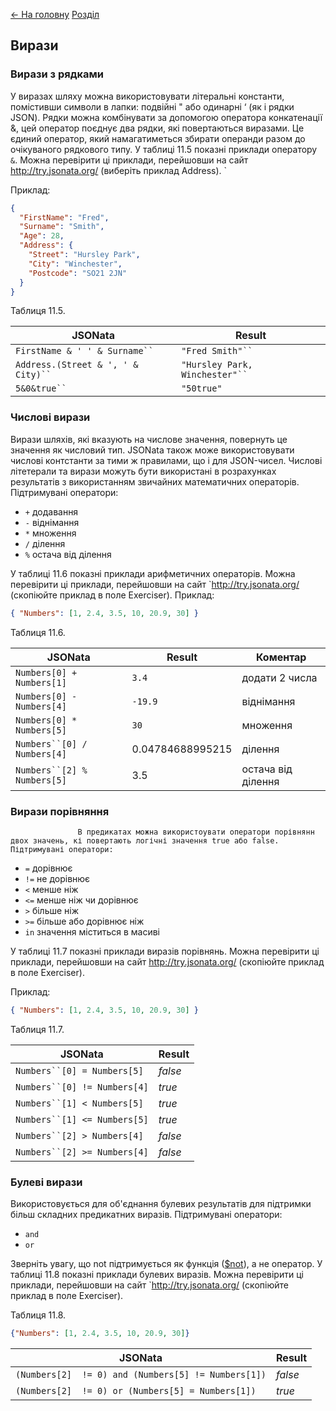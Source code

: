 [<- На головну](../)  [Розділ](README.md)

## Вирази 

### Вирази з рядками

У виразах шляху можна використовувати літеральні константи, помістивши символи в лапки: подвійні " або одинарні ‘ (як і рядки JSON). Рядки можна комбінувати за допомогою оператора конкатенації &, цей оператор поєднує два рядки, які повертаються виразами. Це єдиний оператор, який намагатиметься збирати операнди разом до очікуваного рядкового типу.
У таблиці 11.5 показні приклади оператору `&`. Можна перевірити ці приклади, перейшовши на сайт http://try.jsonata.org/ (виберіть приклад Address).              ` 

Приклад:

```json
{
  "FirstName": "Fred",
  "Surname": "Smith",
  "Age": 28,
  "Address": {
    "Street": "Hursley Park",
    "City": "Winchester",
    "Postcode": "SO21 2JN"
  }
}
```

Таблиця 11.5.

| **JSONata**                         | **Result**                      |
| ----------------------------------- | ------------------------------- |
| `FirstName & ' ' & Surname`` `      | `"Fred Smith"`` `               |
| `Address.(Street & ', ' & City)`` ` | `"Hursley Park, Winchester"`` ` |
| `5&0&true`` `                       | `"50true"`                      |

### Числові вирази

Вирази шляхів, які вказують на числове значення, повернуть це значення як числовий тип. JSONata також може використовувати числові контстанти за тими ж правилами, що і для JSON-чисел. Числові літетерали та вирази можуть бути використані в розрахунках результатів з використанням звичайних математичних операторів. Підтримувані оператори:
- `+` додавання
- `-` віднімання
- `*` множення
- `/` ділення
- `%` остача від ділення 

У таблиці 11.6 показні приклади арифметичних операторів. Можна перевірити ці приклади, перейшовши на сайт `http://try.jsonata.org/ (скопіюйте приклад в поле Exerciser).
  Приклад:

  ```json
{ "Numbers": [1, 2.4, 3.5, 10, 20.9, 30] }
  ```

Таблиця 11.6.

| **JSONata**                 | **Result**       | **Коментар**       |
| --------------------------- | ---------------- | ------------------ |
| `Numbers[0] + Numbers[1]`   | `3.4`            | додати 2 числа     |
| `Numbers[0] - Numbers[4]`   | `-19.9`          | віднімання         |
| `Numbers[0] * Numbers[5]`   | `30`             | множення           |
| `Numbers``[0] / Numbers[4]` | 0.04784688995215 | ділення            |
| `Numbers``[2] % Numbers[5]` | 3.5              | остача від ділення |

### Вирази порівняння

```
               В предикатах можна використоувати оператори порівнянн двох значень, кі повертають логічні значення true або false. Підтримувані оператори:
```

- `=` дорівнює
- `!=` не дорівнює
- `<` менше ніж
- `<=` менше ніж чи дорівнює
- `>` більше ніж
- `>=` більше або дорівнює ніж
- `in` значення міститься в масиві

 У таблиці 11.7 показні приклади виразів порівнянь. Можна перевірити ці приклади, перейшовши на сайт http://try.jsonata.org/ (скопіюйте приклад в поле Exerciser). 

Приклад:

```json
{ "Numbers": [1, 2.4, 3.5, 10, 20.9, 30] }
```

Таблиця 11.7.

| **JSONata**                  | **Result** |
| ---------------------------- | ---------- |
| `Numbers``[0] = Numbers[5]`  | *false*    |
| `Numbers``[0] != Numbers[4]` | *true*     |
| `Numbers``[1] < Numbers[5]`  | *true*     |
| `Numbers``[1] <= Numbers[5]` | *true*     |
| `Numbers``[2] > Numbers[4]`  | *false*    |
| `Numbers``[2] >= Numbers[4]` | *false*    |

### Булеві вирази

Використовується для об'єднання булевих результатів для підтримки більш складних предикатних виразів. Підтримувані оператори:

- `and`
- `or`

Зверніть увагу, що not підтримується як функція ([$not](http://docs.jsonata.org/boolean-functions#not)), а не оператор.
У таблиці 11.8 показні приклади булевих виразів. Можна перевірити ці приклади, перейшовши на сайт `http://try.jsonata.org/ (скопіюйте приклад в поле Exerciser).

Таблиця 11.8.

```json
{"Numbers": [1, 2.4, 3.5, 10, 20.9, 30]}
```

| **JSONata**                                         | **Result** |
| --------------------------------------------------- | ---------- |
| `(Numbers[2]  != 0) and (Numbers[5] != Numbers[1])` | *false*    |
| `(Numbers[2]  != 0) or (Numbers[5] = Numbers[1])`   | *true*     |

